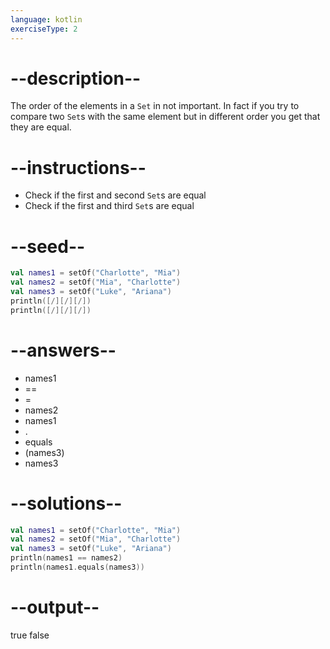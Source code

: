 ```yaml
---
language: kotlin
exerciseType: 2
---
```


# --description--

The order of the elements in a `Set` in not important.
In fact if you try to compare two `Set`s with the same element but in different order you get that they are equal.

# --instructions--

- Check if the first and second `Set`s are equal
- Check if the first and third `Set`s are equal

# --seed--

```kotlin
val names1 = setOf("Charlotte", "Mia")
val names2 = setOf("Mia", "Charlotte")
val names3 = setOf("Luke", "Ariana")
println([/][/][/])
println([/][/][/])
```

# --answers--

- names1
-  == 
-  = 
- names2
- names1
- .
- equals
- (names3)
- names3

# --solutions--

```kotlin
val names1 = setOf("Charlotte", "Mia")
val names2 = setOf("Mia", "Charlotte")
val names3 = setOf("Luke", "Ariana")
println(names1 == names2)
println(names1.equals(names3))
```

# --output--

true
false
